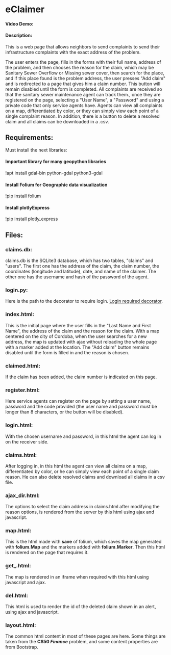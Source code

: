 # eClaimer
#### Video Demo:  <URL HERE>
#### Description:
This is a web page that allows neighbors to send complaints to send their infrastructure complaints with the exact address of the problem.
  
The user enters the page, fills in the forms with their full name, address of the problem, and then chooses the reason for the claim, which may be Sanitary Sewer Overflow or Missing sewer cover, then search for the place, and if this place found is  the problem address, the user presses "Add claim" and is redirected to a page that gives him a claim number. This button will remain disabled until the form is completed.
All complaints are received so that the sanitary sewer maintenance agent can track them., once they are registered on the page, selecting a "User Name", a "Password" and using a private code that only service agents have. Agents can view all complaints on a map, differentiated by color, or they can simply view each point of a single complaint reason. In addition, there is a button to delete a resolved claim and all claims can be downloaded in a .csv.
## Requirements:
  Must install the next libraries:
#### Important library for many geopython libraries
!apt install gdal-bin python-gdal python3-gdal 
#### Install Folium for Geographic data visualization
!pip install folium
#### Install plotlyExpress
!pip install plotly_express
## Files:
### claims.db:
claims.db is the SQLite3 database, which has two tables, "claims" and "users". The first one has the address of the claim, the claim number, the coordinates (longitude and latitude), date, and name of the claimer. The other one has the username and hash of the password of the agent.
### login.py: 
Here is the path to the decorator to require login. [Login required decorator](https://flask.palletsprojects.com/en/1.1.x/patterns/viewdecorators/).
### index.html:
This is the initial page where the user fills in the "Last Name and First Name", the address of the claim and the reason for the claim. With a map centered on the city of Cordoba, when the user searches for a new address, the map is updated with ajax without reloading the whole page with a marker added at the location. The "Add claim" button remains disabled until the form is filled in and the reason is chosen.
### claimed.html:
If the claim has been added, the claim number is indicated on this page.
### register.html:
Here service agents can register on the page by setting a user name, password and the code provided (the user name and password must be longer than 8 characters, or the button will be disabled).
### login.html:
With the chosen username and password, in this html the agent can log in on the receiver side.
### claims.html:
After logging in, in this html the agent can view all claims on a map, differentiated by color, or he can simply view each point of a single claim reason. He can also delete resolved claims and download all claims in a csv file.
### ajax_dir.html:
The options to select the claim address in claims.html after modifying the reason options, is rendered from the server by this html using ajax and javascript.
### map.html:
This is the html made with **save** of folium, which saves the map generated with **folium.Map** and the markers added with **folium.Marker**. Then this html is rendered on the page that requires it.
### get_.html:
The map is rendered in an iframe when required with this html using javascript and ajax.
### del.html:
This html is used to render the id of the deleted claim shown in an alert, using ajax and javascript.
### layout.html:
The common html content in most of these pages are here. Some things are taken from the **CS50 *Finance*** problem, and some content properties are from Bootstrap.
